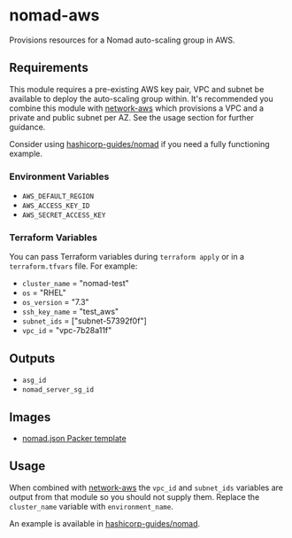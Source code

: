 # nomad-aws

Provisions resources for a Nomad auto-scaling group in AWS.

## Requirements

This module requires a pre-existing AWS key pair, VPC and subnet be available to
deploy the auto-scaling group within. It's recommended you combine this module
with [network-aws](https://github.com/hashicorp-modules/network-aws/) which
provisions a VPC and a private and public subnet per AZ. See the usage section
for further guidance.

Consider using [hashicorp-guides/nomad](https://github.com/hashicorp-guides/nomad/blob/master/terraform-aws/)
if you need a fully functioning example.

### Environment Variables

- `AWS_DEFAULT_REGION`
- `AWS_ACCESS_KEY_ID`
- `AWS_SECRET_ACCESS_KEY`

### Terraform Variables

You can pass Terraform variables during `terraform apply` or in a
`terraform.tfvars` file. For example:

- `cluster_name` = "nomad-test"
- `os` = "RHEL"
- `os_version` = "7.3"
- `ssh_key_name` = "test_aws"
- `subnet_ids` = ["subnet-57392f0f"]
- `vpc_id` = "vpc-7b28a11f"

## Outputs

- `asg_id`
- `nomad_server_sg_id`

## Images

- [nomad.json Packer template](https://github.com/hashicorp-modules/packer-templates/blob/master/nomad/nomad.json)

## Usage

When combined with [network-aws](https://github.com/hashicorp-modules/network-aws/)
the `vpc_id` and `subnet_ids` variables are output from that module so you should
not supply them. Replace the `cluster_name` variable with `environment_name`.

An example is available in [hashicorp-guides/nomad](https://github.com/hashicorp-guides/nomad/blob/master/terraform-aws/main.tf).
